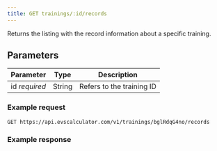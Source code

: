 ```yaml
---
title: GET trainings/:id/records
---
```



Returns the listing with the record information about a specific training.

## Parameters

Parameter       | Type          		| Description 
---- | ---- | ---- 
id _required_   | String			   	| Refers to the training ID


### Example request

`GET https://api.evscalculator.com/v1/trainings/bglRdqG4no/records`

### Example response